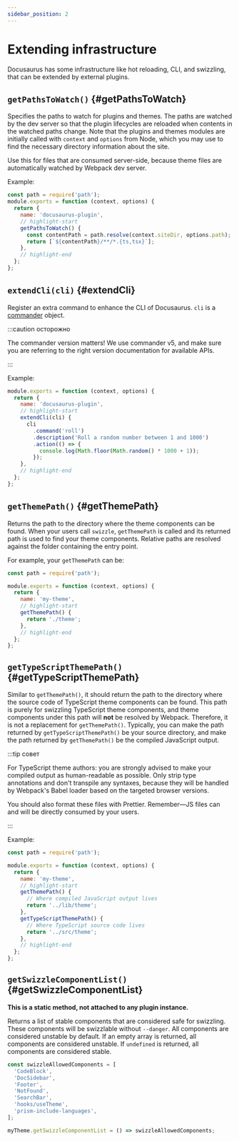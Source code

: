 ```yaml
---
sidebar_position: 2
---
```


# Extending infrastructure

Docusaurus has some infrastructure like hot reloading, CLI, and swizzling, that can be extended by external plugins.

## `getPathsToWatch()` {#getPathsToWatch}

Specifies the paths to watch for plugins and themes. The paths are watched by the dev server so that the plugin lifecycles are reloaded when contents in the watched paths change. Note that the plugins and themes modules are initially called with `context` and `options` from Node, which you may use to find the necessary directory information about the site.

Use this for files that are consumed server-side, because theme files are automatically watched by Webpack dev server.

Example:

```js title="docusaurus-plugin/src/index.js"
const path = require('path');
module.exports = function (context, options) {
  return {
    name: 'docusaurus-plugin',
    // highlight-start
    getPathsToWatch() {
      const contentPath = path.resolve(context.siteDir, options.path);
      return [`${contentPath}/**/*.{ts,tsx}`];
    },
    // highlight-end
  };
};
```

## `extendCli(cli)` {#extendCli}

Register an extra command to enhance the CLI of Docusaurus. `cli` is a [commander](https://www.npmjs.com/package/commander/v/5.1.0) object.

:::caution осторожно

The commander version matters! We use commander v5, and make sure you are referring to the right version documentation for available APIs.

:::

Example:

```js title="docusaurus-plugin/src/index.js"
module.exports = function (context, options) {
  return {
    name: 'docusaurus-plugin',
    // highlight-start
    extendCli(cli) {
      cli
        .command('roll')
        .description('Roll a random number between 1 and 1000')
        .action(() => {
          console.log(Math.floor(Math.random() * 1000 + 1));
        });
    },
    // highlight-end
  };
};
```

## `getThemePath()` {#getThemePath}

Returns the path to the directory where the theme components can be found. When your users call `swizzle`, `getThemePath` is called and its returned path is used to find your theme components. Relative paths are resolved against the folder containing the entry point.

For example, your `getThemePath` can be:

```js title="my-theme/src/index.js"
const path = require('path');

module.exports = function (context, options) {
  return {
    name: 'my-theme',
    // highlight-start
    getThemePath() {
      return './theme';
    },
    // highlight-end
  };
};
```

## `getTypeScriptThemePath()` {#getTypeScriptThemePath}

Similar to `getThemePath()`, it should return the path to the directory where the source code of TypeScript theme components can be found. This path is purely for swizzling TypeScript theme components, and theme components under this path will **not** be resolved by Webpack. Therefore, it is not a replacement for `getThemePath()`. Typically, you can make the path returned by `getTypeScriptThemePath()` be your source directory, and make the path returned by `getThemePath()` be the compiled JavaScript output.

:::tip совет

For TypeScript theme authors: you are strongly advised to make your compiled output as human-readable as possible. Only strip type annotations and don't transpile any syntaxes, because they will be handled by Webpack's Babel loader based on the targeted browser versions.

You should also format these files with Prettier. Remember—JS files can and will be directly consumed by your users.

:::

Example:

```js title="my-theme/src/index.js"
const path = require('path');

module.exports = function (context, options) {
  return {
    name: 'my-theme',
    // highlight-start
    getThemePath() {
      // Where compiled JavaScript output lives
      return '../lib/theme';
    },
    getTypeScriptThemePath() {
      // Where TypeScript source code lives
      return '../src/theme';
    },
    // highlight-end
  };
};
```

## `getSwizzleComponentList()` {#getSwizzleComponentList}

**This is a static method, not attached to any plugin instance.**

Returns a list of stable components that are considered safe for swizzling. These components will be swizzlable without `--danger`. All components are considered unstable by default. If an empty array is returned, all components are considered unstable. If `undefined` is returned, all components are considered stable.

```js title="my-theme/src/index.js"
const swizzleAllowedComponents = [
  'CodeBlock',
  'DocSidebar',
  'Footer',
  'NotFound',
  'SearchBar',
  'hooks/useTheme',
  'prism-include-languages',
];

myTheme.getSwizzleComponentList = () => swizzleAllowedComponents;
```
